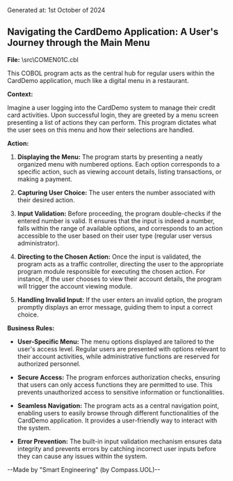 Generated at: 1st October of 2024

##  Navigating the CardDemo Application: A User's Journey through the Main Menu

**File:**  \src\COMEN01C.cbl

This COBOL program acts as the central hub for regular users within the CardDemo application, much like a digital menu in a restaurant. 

**Context:**

Imagine a user logging into the CardDemo system to manage their credit card activities. Upon successful login, they are greeted by a menu screen presenting a list of actions they can perform. This program dictates what the user sees on this menu and how their selections are handled.

**Action:**

1. **Displaying the Menu:** The program starts by presenting a neatly organized menu with numbered options. Each option corresponds to a specific action, such as viewing account details, listing transactions, or making a payment.

2. **Capturing User Choice:**  The user enters the number associated with their desired action.

3. **Input Validation:**  Before proceeding, the program double-checks if the entered number is valid. It ensures that the input is indeed a number, falls within the range of available options, and corresponds to an action accessible to the user based on their user type (regular user versus administrator).

4. **Directing to the Chosen Action:**  Once the input is validated, the program acts as a traffic controller, directing the user to the appropriate program module responsible for executing the chosen action. For instance, if the user chooses to view their account details, the program will trigger the account viewing module.

5. **Handling Invalid Input:** If the user enters an invalid option, the program promptly displays an error message, guiding them to input a correct choice.

**Business Rules:**

* **User-Specific Menu:** The menu options displayed are tailored to the user's access level. Regular users are presented with options relevant to their account activities, while administrative functions are reserved for authorized personnel.

* **Secure Access:**  The program enforces authorization checks, ensuring that users can only access functions they are permitted to use. This prevents unauthorized access to sensitive information or functionalities.

* **Seamless Navigation:**  The program acts as a central navigation point, enabling users to easily browse through different functionalities of the CardDemo application. It provides a user-friendly way to interact with the system.

* **Error Prevention:**  The built-in input validation mechanism ensures data integrity and prevents errors by catching incorrect user inputs before they can cause any issues within the system.

--Made by "Smart Engineering" (by Compass.UOL)--